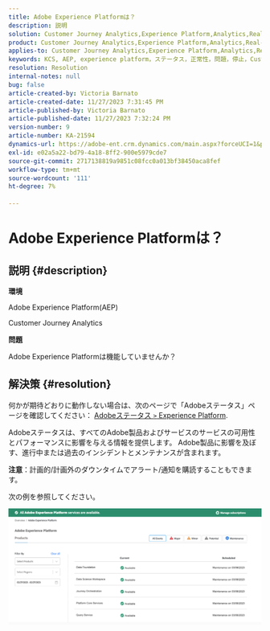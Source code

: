 ```yaml
---
title: Adobe Experience Platformは？
description: 説明
solution: Customer Journey Analytics,Experience Platform,Analytics,Real-Time Customer Data Platform
product: Customer Journey Analytics,Experience Platform,Analytics,Real-Time Customer Data Platform
applies-to: Customer Journey Analytics,Experience Platform,Analytics,Real-Time Customer Data Platform
keywords: KCS, AEP, experience platform，ステータス，正常性，問題，停止，Customer Journey Analytics, experience platform 停止
resolution: Resolution
internal-notes: null
bug: false
article-created-by: Victoria Barnato
article-created-date: 11/27/2023 7:31:45 PM
article-published-by: Victoria Barnato
article-published-date: 11/27/2023 7:32:24 PM
version-number: 9
article-number: KA-21594
dynamics-url: https://adobe-ent.crm.dynamics.com/main.aspx?forceUCI=1&pagetype=entityrecord&etn=knowledgearticle&id=0dd14f98-5b8d-ee11-8179-6045bd006b3d
exl-id: e02a5a22-bd79-4a18-8ff2-900e5979cde7
source-git-commit: 2717138819a9851c08fcc0a013bf38450aca8fef
workflow-type: tm+mt
source-wordcount: '111'
ht-degree: 7%

---
```


# Adobe Experience Platformは？

## 説明 {#description}


<b>環境</b>

Adobe Experience Platform(AEP)

Customer Journey Analytics

<b>問題</b>

Adobe Experience Platformは機能していませんか？


## 解決策 {#resolution}


何かが期待どおりに動作しない場合は、次のページで「Adobeステータス」ページを確認してください： [Adobeステータス `>`  Experience Platform](https://status.adobe.com/cloud/experience_platform#/).

Adobeステータスは、すべてのAdobe製品およびサービスのサービスの可用性とパフォーマンスに影響を与える情報を提供します。 Adobe製品に影響を及ぼす、進行中または過去のインシデントとメンテナンスが含まれます。

<b>注意</b>：計画的/計画外のダウンタイムでアラート/通知を購読することもできます。

次の例を参照してください。

![](assets/dc4ebf6a-94b6-ed11-83fe-6045bd006a22.png)
